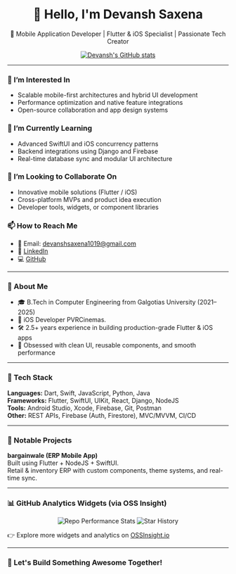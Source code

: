 <h1 align="center">👋 Hello, I'm Devansh Saxena</h1>

<p align="center">
🚀 Mobile Application Developer | Flutter & iOS Specialist | Passionate Tech Creator
</p>

<div align="center">
  <a href="https://github.com/Devansh1910">
    <img src="https://github-readme-stats.vercel.app/api?username=Devansh1910&show_icons=true&theme=radical" alt="Devansh's GitHub stats"/>
  </a>
</div>

---

### 👀 I’m Interested In
- Scalable mobile-first architectures and hybrid UI development  
- Performance optimization and native feature integrations  
- Open-source collaboration and app design systems  

### 🌱 I’m Currently Learning
- Advanced SwiftUI and iOS concurrency patterns  
- Backend integrations using Django and Firebase  
- Real-time database sync and modular UI architecture  

### 💞️ I’m Looking to Collaborate On
- Innovative mobile solutions (Flutter / iOS)  
- Cross-platform MVPs and product idea execution  
- Developer tools, widgets, or component libraries  

### 📫 How to Reach Me
- 📧 Email: devanshsaxena1019@gmail.com  
- 🔗 [LinkedIn](https://linkedin.com/in/imdevanshsaxena)  
- 💻 [GitHub](https://github.com/Devansh1910)

---

### 🧠 About Me
- 🎓 B.Tech in Computer Engineering from Galgotias University (2021–2025)
- 💼 iOS Developer PVRCinemas.
- 🛠️ 2.5+ years experience in building production-grade Flutter & iOS apps
- 📱 Obsessed with clean UI, reusable components, and smooth performance

---

### 🔧 Tech Stack
**Languages:** Dart, Swift, JavaScript, Python, Java  
**Frameworks:** Flutter, SwiftUI, UIKit, React, Django, NodeJS  
**Tools:** Android Studio, Xcode, Firebase, Git, Postman  
**Other:** REST APIs, Firebase (Auth, Firestore), MVC/MVVM, CI/CD  

---

### 📱 Notable Projects
**bargainwale (ERP Mobile App)**  
Built using Flutter + NodeJS + SwiftUI.  
Retail & inventory ERP with custom components, theme systems, and real-time sync.  

---

### 📊 GitHub Analytics Widgets (via OSS Insight)
<p align="center">
  <img src="https://next.ossinsight.io/widgets/official/compose-last-28-days-stats/thumbnail.png?repo_id=41986369&image_size=auto" alt="Repo Performance Stats"/>
  <img src="https://next.ossinsight.io/widgets/official/analyze-repo-stars-history/thumbnail.png?repo_id=41986369&image_size=auto" alt="Star History"/>
</p>

👉 Explore more widgets and analytics on [OSSInsight.io](https://ossinsight.io)

---

### 📣 Let's Build Something Awesome Together!

